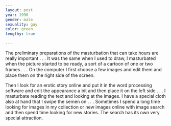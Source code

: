 ```yaml
---
layout: post
year: 1990
gender: male
sexuality: gay
color: green
lengthy: true

---
```

The preliminary preparations of the masturbation that can take hours are really important . . . It was the same when I used to draw, I masturbated when the picture started to be ready, a sort of a cartoon of one or two frames . . . On the computer I ﬁrst choose a few images and edit them and place them on the right side of the screen. 

<!--more-->

Then I look for an erotic story online and put it in the word processing software and edit the appearance a bit and then place it on the left side . . . I masturbate reading the text and looking at the images. I have a special cloth also at hand that I swipe the semen on . . . Sometimes I spend a long time looking for images in my collection or new images online with image search and then spend time looking for new stories. The search has its own very special attraction.
